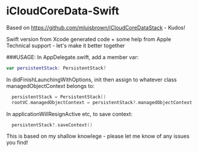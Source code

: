 iCloudCoreData-Swift
====================

Based on https://github.com/mluisbrown/iCloudCoreDataStack - Kudos! 

Swift version from Xcode generated code + some help from Apple Technical support - let's make it better together

###USAGE:
In AppDelegate.swift, add a member var:
```swift
var persistentStack: PersistentStack?
```
In didFinishLaunchingWithOptions, init then assign to whatever class managedObjectContext belongs to:
```swift
  persistentStack = PersistentStack()
  rootVC.managedObjectContext = persistentStack?.managedObjectContext
```
In applicationWillResignActive etc, to save context:
```swift
  persistentStack?.saveContext()
```
This is based on my shallow knowlege - please let me know of any issues you find!
